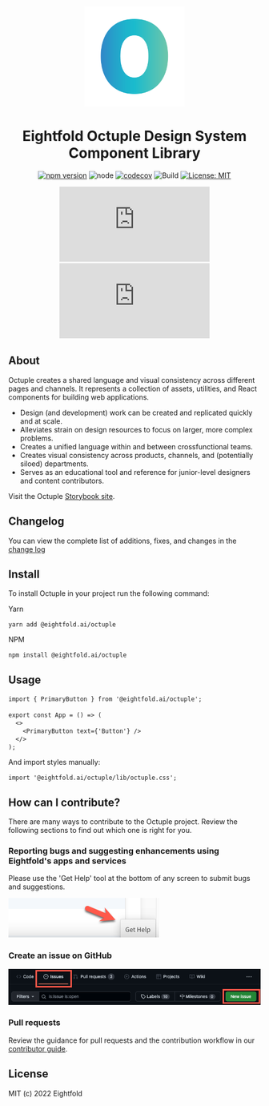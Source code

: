 <p align="center">
    <img width="200" src="https://raw.githubusercontent.com/EightfoldAI/octuple/main/public/assets/Octuple-Logo.svg">
</p>

<h1 align="center">Eightfold Octuple Design System Component Library</h1>

<div align="center">

[![npm version](https://badge.fury.io/js/@eightfold.ai%2Foctuple.svg)](https://badge.fury.io/js/@eightfold.ai%2Foctuple) ![node](https://img.shields.io/badge/node-16.14.2-brightgreen.svg) [![codecov](https://codecov.io/gh/ychhabra-eightfold/octuple/branch/main/graph/badge.svg?token=K2BV6M1JS5)](https://codecov.io/gh/ychhabra-eightfold/octuple) ![Build](https://github.com/EightfoldAI/octuple/actions/workflows/build.yml/badge.svg) [![License: MIT](https://img.shields.io/badge/License-MIT-yellow.svg)](https://opensource.org/licenses/MIT)

![bundlesize-js-image](https://img.badgesize.io/https:/unpkg.com/browse/@eightfold.ai/octuple/lib/octuple.js?label=octuple.js&compression=gzip)
![bundlesize-css-image](https://img.badgesize.io/https:/unpkg.com/browse/@eightfold.ai/octuple/lib/octuple.css?label=octuple.css&compression=gzip)

</div>

## About

Octuple creates a shared language and visual consistency across different pages and channels.
It represents a collection of assets, utilities, and React components for building web applications.

- Design (and development) work can be created and replicated quickly and at scale.
- Alleviates strain on design resources to focus on larger, more complex problems.
- Creates a unified language within and between crossfunctional teams.
- Creates visual consistency across products, channels, and (potentially siloed) departments.
- Serves as an educational tool and reference for junior-level designers and content contributors.

Visit the Octuple [Storybook site](https://eightfoldai.github.io/octuple.github.io/).

## Changelog

You can view the complete list of additions, fixes, and changes in the [change log](https://github.com/EightfoldAI/octuple/blob/main/CHANGELOG.md)

## Install

To install Octuple in your project run the following command:

Yarn

```
yarn add @eightfold.ai/octuple
```

NPM

```
npm install @eightfold.ai/octuple
```

## Usage

```tsx
import { PrimaryButton } from '@eightfold.ai/octuple';

export const App = () => (
  <>
    <PrimaryButton text={'Button'} />
  </>
);
```

And import styles manually:

```tsx
import '@eightfold.ai/octuple/lib/octuple.css';
```

## How can I contribute?

There are many ways to contribute to the Octuple project. Review the following sections to find out which one is right for you.

### Reporting bugs and suggesting enhancements using Eightfold's apps and services

Please use the 'Get Help' tool at the bottom of any screen to submit bugs and suggestions.

![Get Help](https://raw.githubusercontent.com/EightfoldAI/octuple/main/public/assets/GetHelp.png)

### Create an issue on GitHub

![New Issue](https://raw.githubusercontent.com/EightfoldAI/octuple/main/public/assets/NewIssue.png)

### Pull requests

Review the guidance for pull requests and the contribution workflow in our [contributor guide](https://github.com/EightfoldAI/octuple/blob/main/src/CONTRIBUTING.md).

## License

MIT (c) 2022 Eightfold

